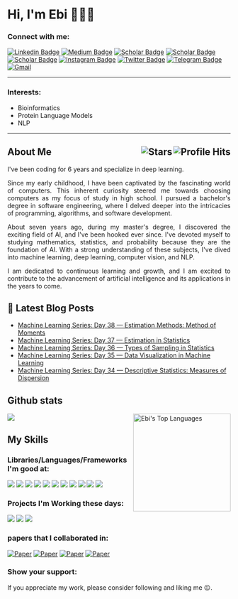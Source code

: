 <h1> Hi, I'm Ebi 👨🏻‍💻 </h1>

### Connect with me:  

[![Linkedin Badge](https://img.shields.io/badge/Linkedin-blue?style=flat&logo=Linkedin&logoColor=white)](https://www.linkedin.com/in/ebiimsv/)
[![Medium Badge](https://img.shields.io/badge/Medium-12100E?style=flat&logo=medium&logoColor=white)](https://medium.com/@ebimsv/)
[![Scholar Badge](https://img.shields.io/badge/Google%20Scholar-blue?logo=google-scholar&logoColor=white&style=flat)](https://scholar.google.co.uk/citations?hl=en&user=1pfrUbQAAAAJ)
[![Scholar Badge](https://img.shields.io/badge/Kaggle-20BEFF?style=flat&logo=Kaggle&logoColor=white)](https://www.kaggle.com/ebimsv)
[![Scholar Badge](https://img.shields.io/badge/Exercism-009CAB?style=flat&logo=exercism&logoColor=white)](https://exercism.org/profiles/intro)
[![Instagram Badge](https://img.shields.io/badge/Instagram-E4405F?style=flat&logo=instagram&logoColor=white)](https://www.instagram.com/ebiimsv/)
[![Twitter Badge](https://img.shields.io/badge/Twitter-1DA1F2?style=flat&logo=twitter&logoColor=white)](https://twitter.com/ebiimsv)
[![Telegram Badge](https://img.shields.io/badge/Telegram-2CA5E0?style=flat&logo=telegram&logoColor=white)](https://t.me/ebiimsv)
[![Gmail](https://img.shields.io/badge/Gmail-D14836?style=flat&logo=gmail&logoColor=white)](mailto:ebimsv0501@gmail.com)

------------------------
### Interests:
* Bioinformatics
* Protein Language Models
* NLP
------------------------

<h2>About Me <img align="right" alt="Profile Hits" src="https://komarev.com/ghpvc/?username=ebimsv&color=36b812"> <img align="right" alt="Stars" src="https://img.shields.io/github/stars/ebimsv?style=social"> </h2>

<p align="justify">I've been coding for 6 years and specialize in deep learning.</p>

<p align="justify"> Since my early childhood, I have been captivated by the fascinating world of computers. This inherent curiosity steered me towards choosing computers as my focus of study in high school. I pursued a bachelor's degree in software engineering, where I delved deeper into the intricacies of programming, algorithms, and software development.</p>
<p align="justify"> About seven years ago, during my master's degree, I discovered the exciting field of AI, and I've been hooked ever since. I've devoted myself to studying mathematics, statistics, and probability because they are the foundation of AI. With a strong understanding of these subjects, I've dived into machine learning, deep learning, computer vision, and NLP. </p>

<p align="justify"> I am dedicated to continuous learning and growth, and I am excited to contribute to the advancement of artificial intelligence and its applications in the years to come.</p>

## 📕  Latest Blog Posts
- [Machine Learning Series: Day 38 — Estimation Methods: Method of Moments](https://medium.com/@ebimsv/ml-series-day-38-estimation-methods-method-of-moments-f0096b3019c7)
- [Machine Learning Series: Day 37 — Estimation in Statistics](https://medium.com/@ebimsv/ml-series-day-37-estimation-in-statistics-part-1-6d25de2f68fb)
- [Machine Learning Series: Day 36 — Types of Sampling in Statistics](https://medium.com/@ebimsv/ml-series-day-36-types-of-sampling-in-statistics-57408f28beb4)
- [Machine Learning Series: Day 35 — Data Visualization in Machine Learning](https://medium.com/@ebimsv/ml-series-day-35-data-visualization-in-machine-learning-91d316516bb3)
- [Machine Learning Series: Day 34 — Descriptive Statistics: Measures of Dispersion](https://medium.com/@ebimsv/ml-series-day-34-descriptive-statistics-measures-of-dispersion-643b599585dd)

## Github stats

<img src='https://github-readme-stats.vercel.app/api?username=ebimsv&show_icons=true&theme=dracula)'/> <img src='https://github-readme-stats.vercel.app/api/top-langs/?username=ebimsv&card_height=250&theme=dracula&hide_border=false&include_all_commits=false&count_private=falselayout=compact' alt="Ebi's Top Languages" align="right" width="220"/>


## My Skills
### Libraries/Languages/Frameworks I'm good at:

<img src='https://img.shields.io/badge/PyTorch-EE4C2C?style=flat&logo=pytorch&logoColor=white'/> <img src='https://img.shields.io/badge/Python-FFD43B?style=flat&logo=python&logoColor=blue'/> <img src='https://img.shields.io/badge/numpy-%23013243.svg?style=flat&logo=numpy&logoColor=white'/>
<img src='https://img.shields.io/badge/Matplotlib-%23ffffff.svg?style=flat&logo=Matplotlib&logoColor=black'/>
<img src='https://img.shields.io/badge/pandas-%23150458.svg?style=flat&logo=pandas&logoColor=white'/>
<img src='https://img.shields.io/badge/scikit--learn-%23F7931E.svg?style=flat&logo=scikit-learn&logoColor=white'/>
<img src='https://img.shields.io/badge/opencv-%23white.svg?style=flat&logo=opencv&logoColor=white'/>
<img src='https://img.shields.io/badge/SciPy-%230C55A5.svg?style=flat&logo=scipy&logoColor=%white'/>
<img src='https://img.shields.io/badge/Linux-FCC624?style=flat&logo=linux&logoColor=black'/>
<img src='https://img.shields.io/badge/fastapi-109989?style=flat&logo=FASTAPI&logoColor=white'/>
<img src='https://img.shields.io/badge/Docker-2CA5E0?style=flat&logo=docker&logoColor=white'/>

### Projects I'm Working these days:

<img src='https://img.shields.io/badge/LLM-Deep%20Learning%20for%20Language%20Modeling-blue?style=flat)'/> 
<img src='https://img.shields.io/badge/ASR-Automatic%20Speech%20Recognition-blue?style=flat'/> 
<img src='https://img.shields.io/badge/Medical%20Segmentation-Image%20Analysis%20in%20Medicine-blue?style=flat'/>

### papers that I collaborated in:
[![Paper](https://img.shields.io/badge/Q1_Journal-2023-brightgreen.svg)](https://link.springer.com/article/10.1007/s40692-023-00303-w)
[![Paper](https://img.shields.io/badge/Q1_Journal-2023-brightwhite.svg)](https://www.sciencedirect.com/science/article/abs/pii/S026772612300177X)
[![Paper](https://img.shields.io/badge/Arxiv-2021-bright.svg)](https://arxiv.org/abs/2111.14262)
[![Paper](https://img.shields.io/badge/Arxiv-2022-bright.svg)](https://arxiv.org/abs/2108.04893)


### Show your support:
If you appreciate my work, please consider following and liking me 😉.
